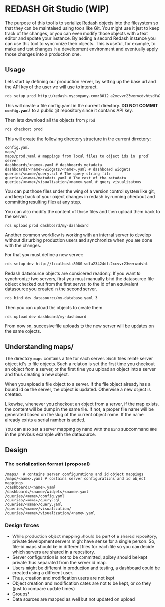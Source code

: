 # REDASH Git Studio (WIP)

The purpose of this tool is to serialize [Redash](http://redash.io) objects
into the filesystem so that they can be maintained using tools like Git.
You might use it just to keep track of the changes, or
you can even modify those objects with a text editor and update your instance.
By adding a second Redash instance you can use this tool to syncronize their objects.
This is useful, for example, to make and test changes in a development  environment
and eventually apply those changes into a production one.


## Usage

Lets start by defining our production server, by setting up the base url
and the API key of the user we will use to interact.

```bash
rds setup prod http://redash.mycompany.com:8012 a2xcvvr23werwcdvhtsdfa23424df
```

This will create a file config.yaml in the current directory.
**DO NOT COMMIT `config.yaml`!** to a public git repository since it contains API key.

Then lets download all the objects from `prod`

```bash
rds checkout prod
```

This will create the following directory structure in the current directory:

```
config.yaml
maps/
maps/prod.yaml # mappings from local files to object ids in `prod` server
dashboards/<name>.yaml # dashboards metadata
dashboards/<name>/widgets/<name>.yaml # dashboard widgets
queries/<name>/query.sql # The query string file
queries/<name>/metadata.yaml # The rest of the metadata
queries/<name>/visualization/<name>.yaml # query visualizatons
```

You can put those files under the wing of a version control system like git,
and keep track of your object changes in redash
by running checkout and committing resulting files at any step.

You can also modify the content of those files
and then upload them back to the server:

```bash
rds upload prod dashboard/my-dashboard
```

Another common workflow is working with an internal server
to develop without disturbing production users and
synchronize when you are done with the changes.

For that you must define a new server:

```bash
rds setup dev http://localhost:8080 sdfa23424dfa2xcvvr23werwcdvht
```

Redash datasource objects are considered readonly.
If you want to synchronize two servers, first you must
manually bind the datasource file object
checked out from the first server, to the
id of an equivalent datasource you created in the second server.

```bash
rds bind dev datasource/my-database.yaml 3
```

Then you can upload the objects to create them.

```bash
rds upload dev dashboard/my-dashboard
```

From now on, succesive file uploads to the new server
will be updates on the same objects.


## Understanding maps/

The directory `maps` contains a file for each server.
Such files relate server object id's to file objects.
Such a relation is set the first time you checkout an object from a server,
or the first time you upload an object into a server and thus creating a new object.

When you upload a file object to a server.
If the file object already has a bound id on the server,
the object is updated.
Otherwise a new object is created.

Likewise, whenever you checkout an object from a server,
if the map exists, the content will be dump in the same file.
If not, a proper file name will be generated based on the slug
of the current object name.
If the name already exists a serial number is added.

You can also set a server mapping by hand with the `bind` subcommand
like in the previous example with the datasource.



## Design

### The serialization format (proposal)

```
/maps/  # contains server configurations and id object mappings
/maps/<name>.yaml # contains server configurations and id object mappings
/dashboards/<name>.yaml
/dashboards/<name>/widgets/<name>.yaml
/queries/<name>/config.yaml
/queries/<name>/query.sql
/queries/<name>/query.yaml
/queries/<name>/visualization/
/queries/<name>/visualization/<name>.yaml
```

### Design forces

- While production object mapping should be part of a shared repository,
  private development servers might have sense for a single person.
  So, file-id maps should be in different files for each file so you can
  decide which servers are shared in a repository.
- Server configuration is not to be committed, apikey should be kept private
  thus separated from the server id map.
- Users might be different in production and testing, a dashboard could
  be created using a different user.
- Thus, creation and modification users are not kept
- Object creation and modification dates are not to be kept, or do they (just to compare update times)
- Groups?
- Data sources are mapped as well but not updated on upload



